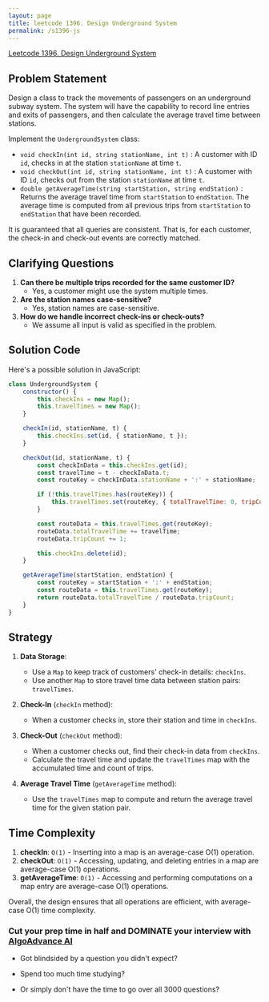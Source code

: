 ```yaml
---
layout: page
title: leetcode 1396. Design Underground System
permalink: /s1396-js
---
```

[Leetcode 1396. Design Underground System](https://algoadvance.github.io/algoadvance/l1396)
## Problem Statement

Design a class to track the movements of passengers on an underground subway system. The system will have the capability to record line entries and exits of passengers, and then calculate the average travel time between stations.

Implement the `UndergroundSystem` class:

- `void checkIn(int id, string stationName, int t)` : A customer with ID `id`, checks in at the station `stationName` at time `t`.
- `void checkOut(int id, string stationName, int t)` : A customer with ID `id`, checks out from the station `stationName` at time `t`.
- `double getAverageTime(string startStation, string endStation)` : Returns the average travel time from `startStation` to `endStation`. The average time is computed from all previous trips from `startStation` to `endStation` that have been recorded.

It is guaranteed that all queries are consistent. That is, for each customer, the check-in and check-out events are correctly matched.

## Clarifying Questions

1. **Can there be multiple trips recorded for the same customer ID?**
   - Yes, a customer might use the system multiple times.
2. **Are the station names case-sensitive?**
   - Yes, station names are case-sensitive.
3. **How do we handle incorrect check-ins or check-outs?**
   - We assume all input is valid as specified in the problem.

## Solution Code

Here's a possible solution in JavaScript:

```javascript
class UndergroundSystem {
    constructor() {
        this.checkIns = new Map();
        this.travelTimes = new Map();
    }

    checkIn(id, stationName, t) {
        this.checkIns.set(id, { stationName, t });
    }

    checkOut(id, stationName, t) {
        const checkInData = this.checkIns.get(id);
        const travelTime = t - checkInData.t;
        const routeKey = checkInData.stationName + ':' + stationName;

        if (!this.travelTimes.has(routeKey)) {
            this.travelTimes.set(routeKey, { totalTravelTime: 0, tripCount: 0 });
        }

        const routeData = this.travelTimes.get(routeKey);
        routeData.totalTravelTime += travelTime;
        routeData.tripCount += 1;

        this.checkIns.delete(id);
    }

    getAverageTime(startStation, endStation) {
        const routeKey = startStation + ':' + endStation;
        const routeData = this.travelTimes.get(routeKey);
        return routeData.totalTravelTime / routeData.tripCount;
    }
}
```

## Strategy

1. **Data Storage**:
   - Use a `Map` to keep track of customers' check-in details: `checkIns`.
   - Use another `Map` to store travel time data between station pairs: `travelTimes`.

2. **Check-In** (`checkIn` method):
   - When a customer checks in, store their station and time in `checkIns`.

3. **Check-Out** (`checkOut` method):
   - When a customer checks out, find their check-in data from `checkIns`.
   - Calculate the travel time and update the `travelTimes` map with the accumulated time and count of trips.

4. **Average Travel Time** (`getAverageTime` method):
   - Use the `travelTimes` map to compute and return the average travel time for the given station pair.

## Time Complexity

1. **checkIn**: `O(1)` - Inserting into a map is an average-case O(1) operation.
2. **checkOut**: `O(1)` - Accessing, updating, and deleting entries in a map are average-case O(1) operations.
3. **getAverageTime**: `O(1)` - Accessing and performing computations on a map entry are average-case O(1) operations.

Overall, the design ensures that all operations are efficient, with average-case O(1) time complexity.


### Cut your prep time in half and DOMINATE your interview with [AlgoAdvance AI](https://algoAdvance.com)

- Got blindsided by a question you didn't expect?

- Spend too much time studying?

- Or simply don't have the time to go over all 3000 questions?

